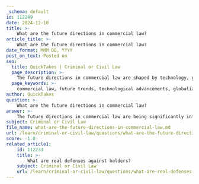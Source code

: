 ```yaml
---
_schema: default
id: 112249
date: 2024-12-10
title: >-
    What are the future directions in commercial law?
article_title: >-
    What are the future directions in commercial law?
date_format: MMM DD, YYYY
post_on_text: Posted on
seo:
  title: QuickTakes | Criminal or Civil Law
  page_description: >-
    The future directions in commercial law are shaped by technology, globalization, client expectations, regulatory changes, and sustainability, focusing on innovations like AI, smart contracts, and evolving legal frameworks.
  page_keywords: >-
    commercial law, future trends, technological advancements, globalization, client expectations, regulatory changes, sustainability, smart contracts, AI in law, corporate governance, international trade, electronic discovery, legal reform, compliance, environmental law
author: QuickTakes
question: >-
    What are the future directions in commercial law?
answer: >-
    The future directions in commercial law are being significantly influenced by several key factors, including technological advancements, globalization, changing client expectations, regulatory changes, and a growing emphasis on sustainability. Here are some of the notable trends shaping the future of commercial law:\n\n1. **Technological Advancements**: The integration of artificial intelligence (AI) and other technologies is transforming various aspects of commercial law, including contract law, corporate governance, and competition law. AI-driven tools are being utilized to automate processes, enhance legal research, and improve contract management. Additionally, the rise of smart contracts, which are self-executing contracts with the terms directly written into code, is expected to streamline transactions and reduce costs.\n\n2. **Globalization**: As businesses increasingly operate on a global scale, commercial law is evolving to address cross-border transactions and international trade. This includes the harmonization of laws and regulations across jurisdictions to facilitate smoother trade and investment flows.\n\n3. **Changing Client Expectations**: Clients are demanding more transparency, efficiency, and value from legal services. Law firms are responding by adopting innovative practices, such as alternative fee arrangements and enhanced client communication strategies, to meet these expectations.\n\n4. **Regulatory Changes**: The regulatory landscape is continuously evolving, with new laws and regulations emerging to address issues such as data privacy, cybersecurity, and environmental sustainability. Legal professionals must stay informed about these changes to ensure compliance and mitigate risks for their clients.\n\n5. **Focus on Sustainability**: There is an increasing emphasis on sustainable business practices, and commercial law is adapting to support this shift. This includes the development of legal frameworks that promote corporate social responsibility and environmental stewardship.\n\n6. **Impact of Technology on Litigation**: Technology is also reshaping commercial litigation, particularly through electronic discovery and digital evidence management. The use of technology in dispute resolution is becoming more prevalent, making the process more efficient and accessible.\n\n7. **Commercial Law Reform**: Ongoing discussions about the reform of commercial law aim to address the challenges posed by modern commerce. This includes exploring innovative methodologies for project selection and evaluation to enhance the effectiveness of legal frameworks.\n\nIn summary, the future of commercial law is characterized by a dynamic interplay of technology, globalization, client demands, regulatory developments, and sustainability initiatives. Legal professionals who embrace these changes and adapt their practices accordingly will be better positioned to thrive in an increasingly complex and competitive environment.
subject: Criminal or Civil Law
file_name: what-are-the-future-directions-in-commercial-law.md
url: /learn/criminal-or-civil-law/questions/what-are-the-future-directions-in-commercial-law
score: -1.0
related_article1:
    id: 112233
    title: >-
        What are real defenses against holders?
    subject: Criminal or Civil Law
    url: /learn/criminal-or-civil-law/questions/what-are-real-defenses-against-holders
---
```


&nbsp;